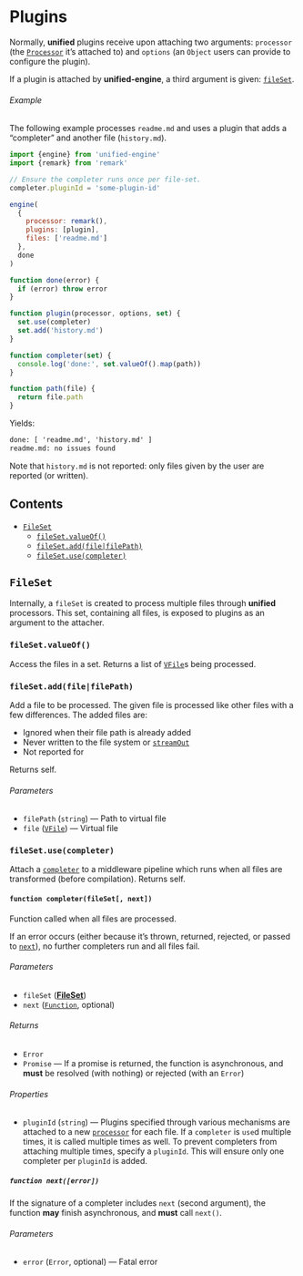 # Plugins

Normally, **unified** plugins receive upon attaching two arguments: `processor`
(the [`Processor`][unified-processor] it’s attached to) and `options` (an
`Object` users can provide to configure the plugin).

If a plugin is attached by **unified-engine**, a third argument is given:
[`fileSet`][file-set].

###### Example

The following example processes `readme.md` and uses a plugin that adds a
“completer” and another file (`history.md`).

```js
import {engine} from 'unified-engine'
import {remark} from 'remark'

// Ensure the completer runs once per file-set.
completer.pluginId = 'some-plugin-id'

engine(
  {
    processor: remark(),
    plugins: [plugin],
    files: ['readme.md']
  },
  done
)

function done(error) {
  if (error) throw error
}

function plugin(processor, options, set) {
  set.use(completer)
  set.add('history.md')
}

function completer(set) {
  console.log('done:', set.valueOf().map(path))
}

function path(file) {
  return file.path
}
```

Yields:

```txt
done: [ 'readme.md', 'history.md' ]
readme.md: no issues found
```

Note that `history.md` is not reported: only files given by the user are
reported (or written).

## Contents

*   [`FileSet`](#fileset)
    *   [`fileSet.valueOf()`](#filesetvalueof)
    *   [`fileSet.add(file|filePath)`](#filesetaddfilefilepath)
    *   [`fileSet.use(completer)`](#filesetusecompleter)

## `FileSet`

Internally, a `fileSet` is created to process multiple files through **unified**
processors.
This set, containing all files, is exposed to plugins as an argument to the
attacher.

### `fileSet.valueOf()`

Access the files in a set.
Returns a list of [`VFile`][vfile]s being processed.

### `fileSet.add(file|filePath)`

Add a file to be processed.
The given file is processed like other files with a few differences.
The added files are:

*   Ignored when their file path is already added
*   Never written to the file system or [`streamOut`][stream-out]
*   Not reported for

Returns self.

###### Parameters

*   `filePath` (`string`) — Path to virtual file
*   `file` ([`VFile`][vfile]) — Virtual file

### `fileSet.use(completer)`

Attach a [`completer`][completer] to a middleware pipeline which runs when all
files are transformed (before compilation).
Returns self.

#### `function completer(fileSet[, next])`

Function called when all files are processed.

If an error occurs (either because it’s thrown, returned, rejected, or passed to
[`next`][next]), no further completers run and all files fail.

###### Parameters

*   `fileSet` ([**FileSet**][file-set])
*   `next` ([`Function`][next], optional)

###### Returns

*   `Error`
*   `Promise` — If a promise is returned, the function is asynchronous, and
    **must** be resolved (with nothing) or rejected (with an `Error`)

###### Properties

*   `pluginId` (`string`) — Plugins specified through various mechanisms are
    attached to a new [`processor`][unified-processor] for each file.
    If a `completer` is `use`d multiple times, it is called multiple times as
    well.
    To prevent completers from attaching multiple times, specify a `pluginId`.
    This will ensure only one completer per `pluginId` is added.

##### `function next([error])`

If the signature of a completer includes `next` (second argument), the function
**may** finish asynchronous, and **must** call `next()`.

###### Parameters

*   `error` (`Error`, optional) — Fatal error

<!-- Definitions -->

[vfile]: https://github.com/vfile/vfile

[unified-processor]: https://github.com/unifiedjs/unified#processor

[completer]: #function-completerfileset-next

[next]: #function-nexterror

[file-set]: #fileset

[stream-out]: options.md#optionsstreamout
